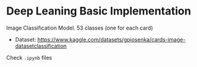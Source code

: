 # Deep Leaning Basic Implementation

Image Classification Model. 53 classes (one for each card)

- Dataset: https://www.kaggle.com/datasets/gpiosenka/cards-image-datasetclassification

Check `.ipynb` files
